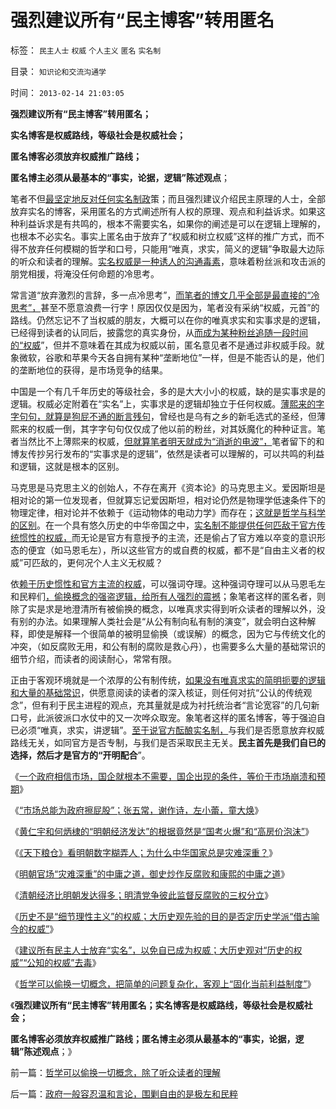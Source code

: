 # 强烈建议所有“民主博客”转用匿名

标签： `民主人士` `权威` `个人主义` `匿名` `实名制` 

目录： `知识论和交流沟通学`

时间： `2013-02-14 21:03:05`

**强烈建议所有“民主博客”转用匿名；**

**实名博客是权威路线，等级社会是权威社会；**

**匿名博客必须放弃权威推广路线；**

**匿名博主必须从最基本的“事实，论据，逻辑”陈述观点**；

笔者不但[最坚定地反对任何实名制政](../../../2013/1/7/被积极宣传的政策，常常是没经认真考虑的.md)策；而且强烈建议介绍民主原理的人士，全部放弃实名的博客，采用匿名的方式阐述所有人权的原理、观点和利益诉求。如果这种利益诉求是有共鸣的，根本不需要实名，如果你的阐述是可以在逻辑上理解的，也根本不必实名。事实上匿名由于放弃了“权威和树立权威”这样的推广方式，而不得不放弃任何模糊的哲学和口号，只能用“唯真，求实，简义的逻辑”争取最大边际的听众和读者的理解。[实名权威是一种诱人的沟通毒素](../../../2013/1/4/不要把《大革命和旧制度》读到狗肚子里去.md)，意味着粉丝派和攻击派的朋党相援，将淹没任何命题的冷思考。

常言道“放弃激烈的言辞，多一点冷思考”，[而笔者的博文几乎全部是最直接的“冷思考”，](../../../2012/2/8/个人主义眼中的革命分子和不革命的韩寒.md)甚至不愿意浪费一行字！原因仅仅是因为，笔者没有采纳“权威，元首”的路线。仍然忘记不了当权威的朋友，大概可以在你的唯真求实和实事求是的逻辑，已经得到读者的认同后，披露您的真实身份，从[而成为某种粉丝追随一段时间的“权威](../../../2012/2/14/方舟子启蒙民智的贡献，法治中的言论自由.md)”，但并不意味着在其成为权威以前，匿名意见者不是通过非权威手段。就象微软，谷歌和苹果今天各自拥有某种“垄断地位”一样，但是不能否认的是，他们的垄断地位的获得，是市场竞争的结果。

中国是一个有几千年历史的等级社会，多的是大大小小的权威，缺的是实事求是的逻辑。权威必定附着在“实名”上，实事求是的逻辑却独立于任何权威。[薄熙来的字字句句，就算是狗屁不通的断言残句](../../../2012/4/3/民粹冲击波本来无组织,孔庆东们的三面派神功.md)，曾经也是乌有之乡的新毛选式的圣经，但薄熙来的权威一倒，其字字句句仅仅成了他以前的粉丝，对其妖魔化的种种证言。笔者当然比不上薄熙来的权威，[但就算笔者明天就成为“消逝的电波”，](../../../2013/1/5/随时随地“立遗嘱”，随时消逝的电波.md)笔者留下的和博友传抄另行发布的“实事求是的逻辑”，依然是读者可以理解的，可以共鸣的利益和逻辑，这就是根本的区别。

马克思是马克思主义的创始人，不存在离开《资本论》的马克思主义。爱因斯坦是相对论的第一位发现者，但就算忘记爱因斯坦，相对论仍然是物理学低速条件下的物理定律，相对论并不依赖于《运动物体的电动力学》而存在；[这就是哲学与科学的区别](../../../2012/6/18/科学歧视哲学，真实鄙视谎言.md)。在一个具有悠久历史的中华帝国之中，[实名制不能提供任何匹敌于官方传统惯性的权威，](../../../2013/1/2/网监工作流程，实名制的好处.md)而无论是官方有意授予的主流，还是偷占了官方难以卒变的意识形态的便宜（如马恩毛左），所以这些官方的或自费的权威，都不是“自由主义者的权威”可匹敌的，更何况个人主义无权威？

依[赖于历史惯性和官方主流的权威](../../../2010/3/11/文明历史有比公众预期巨大的惯性.md)，可以强词夺理。这种强词夺理可以从马恩毛左和民粹们[，偷换概念的强盗逻辑，给所有人强烈的震撼](../../../2012/6/19/不革“偷换概念”的命，任何革命都将毫无意义.md)；象笔者这样的匿名者，则除了实是求是地澄清所有被偷换的概念，以唯真求实得到听众读者的理解以外，没有别的办法。如果理解人类社会是“从公有制向私有制的演变”，就会明白这种解释，即使是解释一个很简单的被明显偷换（或误解）的概念，因为它与传统文化的冲突，（如反腐败无用，和公有制的腐败是救心丹），也需要多么大量的基础常识的细节介绍，而读者的阅读耐心，常常有限。

正由于客观环境就是一个浓厚的公有制传统，[如果没有唯真求实的简明扼要的逻辑和大量的基础常识](../../../2012/3/14/系统论,进化论和信息系统.md)，供愿意阅读的读者的深入核证，则任何对抗“公认的传统观念”，但有利于民主进程的观点，充其量就是成为衬托统治者“言论宽容”的几句新口号，此派彼派口水仗中的又一次哗众取宠。象笔者这样的匿名博客，等于强迫自已必须“唯真，求实，讲逻辑”。[至于说官方酝酿实名制，](../../../2013/1/2/宗教战争的彼此残杀，皆因社会安全的歇斯底里；.md)与我们是否愿意放弃权威路线无关，如同官方是否专制，与我们是否采取民主无关。**民主首先是我们自已的选择，然后才是官方的“开明配合**”。

《[一个政府相信市场，国企就根本不需要，国企出现的条件，等价于市场崩溃和预期](../../../2013/2/11/国企与市场势不两立！明朝政府相信市场，就不需要国企！.md)》

《[“市场总能为政府擦屁股”；张五常，谢作诗，左小蕾，童大焕](../../../2013/2/12/“市场总能擦屁股”之“要死！老百姓先死”.md)》

《[黄仁宇和何炳棣的“明朝经济发达”的根据竟然是“国考火爆”和“高房价泡沫”](../../../2013/2/12/“明朝经济发达”的根据“科举繁荣”和“高房价”.md)》

《[《天下粮仓》看明朝数字糊弄人；为什么中华国家总是灾难深重？](../../../2013/2/12/《天下粮仓》看明朝数字糊弄人的“灾难深重”.md)》

《[明朝官场“灾难深重”的中庸之道，御史炒作反腐败和康熙的中庸之道](../../../2013/2/12/明朝“灾难深重”，康熙的中庸之道，雍正的抄家追还.md)》

《[清朝经济比明朝发达得多；明清党争彼此监督反腐败的三权分立](../../../2013/2/13/清朝经济比明朝发达得多，明清党争彼此监督的三权分立.md)》

《[历史不是“细节理性主义”的权威；大历史观先验的目的是否定历史学派“借古喻今的权威”](../../../2013/2/13/历史有“借古喻今”的现实权威吗？.md)》

《[建议所有民主人士放弃“实名”，以免自已成为权威；大历史观对“历史的权威”“公知的权威”去毒](../../../2013/2/13/大历史观对“历史的权威”“公知的权威”去毒.md)》

《[哲学可以偷换一切概念，把简单的问题复杂化，客观上“固化当前利益制度”](../../../2013/2/13/哲学可以偷换一切概念，除了听众读者的理解.md)》

《**强烈建议所有“民主博客”转用匿名；实名博客是权威路线，等级社会是权威社会；**

**匿名博客必须放弃权威推广路线；匿名博主必须从最基本的“事实，论据，逻辑”陈述观点**；》



前一篇：[哲学可以偷换一切概念，除了听众读者的理解](../../../2013/2/13/哲学可以偷换一切概念，除了听众读者的理解.md)

后一篇：[政府一般容忍温和言论，围剿自由的是极左和民粹](../../../2013/2/14/政府一般容忍温和言论，围剿自由的是极左和民粹.md)